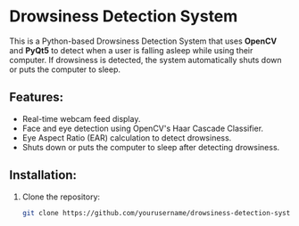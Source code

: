 # Drowsiness Detection System

This is a Python-based Drowsiness Detection System that uses **OpenCV** and **PyQt5** to detect when a user is falling asleep while using their computer. If drowsiness is detected, the system automatically shuts down or puts the computer to sleep.

## Features:
- Real-time webcam feed display.
- Face and eye detection using OpenCV's Haar Cascade Classifier.
- Eye Aspect Ratio (EAR) calculation to detect drowsiness.
- Shuts down or puts the computer to sleep after detecting drowsiness.

## Installation:
1. Clone the repository:
   ```bash
   git clone https://github.com/yourusername/drowsiness-detection-system.git
